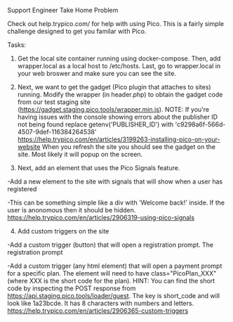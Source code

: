 Support Engineer Take Home Problem

Check out help.trypico.com/ for help with using Pico. This is a fairly simple challenge designed to get you familar with Pico.

Tasks:
1. Get the local site container running using docker-compose. Then, add wrapper.local as a local host to /etc/hosts. Last, go to wrapper.local in your web broswer and make sure you can see the site.

2. Next, we want to get the gadget (Pico plugin that attaches to sites) running. Modify the wrapper (in header.php) to obtain the gadget code from our test staging site (https://gadget.staging.pico.tools/wrapper.min.js).
NOTE: If you're having issues with the console showing errors about the publisher ID not being found replace getenv('PUBLISHER_ID') with 'c9298a6f-566d-4507-9def-116384264538'
https://help.trypico.com/en/articles/3199263-installing-pico-on-your-website
When you refresh the site you should see the gadget on the site. Most likely it will popup on the screen.

3. Next, add an element that uses the Pico Signals feature.

-Add a new element to the site with signals that will show when a user has registered

-This can be something simple like a div with 'Welcome back!' inside. If the user is anonomous then it should be hidden.
https://help.trypico.com/en/articles/2906319-using-pico-signals

4. Add custom triggers on the site

-Add a custom trigger (button) that will open a registration prompt. The registration prompt

-Add a custom trigger (any html element) that will open a payment prompt for a specific plan. The element will need to have
class="PicoPlan_XXX" (where XXX is the short code for the plan). HINT: You can find the short code by inspecting the POST response from 
https://api.staging.pico.tools/loader/guest. The key is short_code and will look like 1a23bcde. It has 8 characters with numbers and letters.
https://help.trypico.com/en/articles/2906365-custom-triggers

